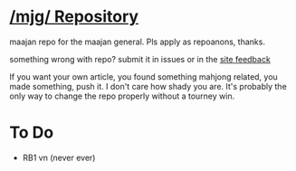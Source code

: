 # [/mjg/ Repository](https://repo.riichi.moe)

maajan repo for the maajan general. Pls apply as repoanons, thanks.

something wrong with repo? submit it in issues or in the [site feedback](https://repo.riichi.moe/feed.html)

If you want your own article, you found something mahjong related, you made something, push it. I don't care how shady you are. It's probably the only way to change the repo properly without a tourney win.


# To Do
- RB1 vn (never ever)  
